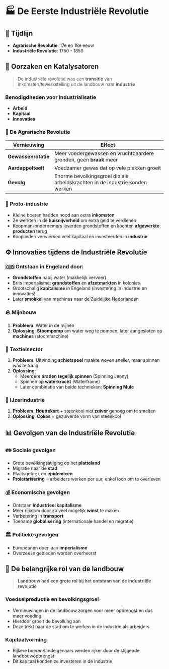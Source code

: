 # 🏭 De Eerste Industriële Revolutie

## 📅 Tijdlijn
- **Agrarische Revolutie**: 17e en 18e eeuw
- **Industriële Revolutie**: 1750 - 1850

## 🌱 Oorzaken en Katalysatoren

> De industriële revolutie was een **transitie** van inkomsten/tewerkstelling uit de landbouw naar **industrie**

### Benodigdheden voor industrialisatie
- **Arbeid**
- **Kapitaal**
- **Innovaties**

### 🌾 De Agrarische Revolutie
| Vernieuwing | Effect |
|-------------|--------|
| **Gewassenrotatie** | Meer voedergewassen en vruchtbaardere gronden, geen **braak** meer |
| **Aardappelteelt** | Voedzamer gewas dat op vele plekken groeit |
| **Gevolg** | Enorme bevolkingsgroei die als arbeidskrachten in de industrie konden werken |

### 🧵 Proto-industrie
- Kleine boeren hadden nood aan extra **inkomsten**
- Ze werkten in de **huisnijverheid** om extra geld te verdienen
- Koopman-ondernemers leverden grondstoffen en kochten **afgewerkte producten** terug
- Kooplieden verwierven veel kapitaal en investeerden in **industrie**

## ⚙️ Innovaties tijdens de Industriële Revolutie

### 🇬🇧 Ontstaan in Engeland door:
- **Grondstoffen** nabij water (makkelijk vervoer)
- Brits imperialisme: **grondstoffen** en **afzetmarkten** in kolonies
- Grootschalig **kapitalisme** in Engeland (investering in industrie en innovaties)
- Later **smokkel** van machines naar de Zuidelijke Nederlanden

### 🪨 Mijnbouw
1. **Probleem**: Water in de mijnen
2. **Oplossing**: **Stoompomp** om water weg te pompen, later aangesloten op **machines** (stoommachine)

### 🧶 Textielsector
1. **Probleem**: Uitvinding **schietspoel** maakte weven sneller, maar spinnen was te traag
2. **Oplossing**: 
   - Meerdere **draden tegelijk spinnen** (Spinning Jenny)
   - Spinnen op **waterkracht** (Waterframe)
   - Later combinatie van beide technieken: **Spinning Mule**

### 🔨 IJzerindustrie
1. **Probleem**: **Houttekort** + steenkool niet **zuiver** genoeg om te smelten
2. **Oplossing**: **Cokes** = gezuiverde vorm van steenkool

## 📊 Gevolgen van de Industriële Revolutie

### 👪 Sociale gevolgen
- Grote bevolkingsstijging op het **platteland**
- Migratie naar de **stad**
- Plaatsgebrek en **epidemieën**
- **Proletarisering** = arbeiders werken per uur, enkel loon om te overleven

### 💰 Economische gevolgen
- Ontstaan **industrieel kapitalisme**
- Meer rijkdom door zo veel mogelijk **winst** te maken
- Verbetering in **transport**
- Toename **globalisering** (internationale handel en migratie)

### 🏛️ Politieke gevolgen
- Europeanen doen aan **imperialisme**
- Overzeese gebieden worden overheerst

## 🌿 De belangrijke rol van de landbouw

> **Landbouw had een grote rol bij het ontstaan van de industriële revolutie**

### Voedselproductie en bevolkingsgroei
- Vernieuwingen in de landbouw zorgen voor meer opbrengst en dus meer voeding
- Hierdoor groeit de bevolking aan
- Deze trekt naar de stad om te werken in de industrie als arbeiders

### Kapitaalvorming
- Rijkere boeren/landeigenaars werden rijker door de stijgende landbouwopbrengst
- Dit kapitaal konden ze investeren in de industrie